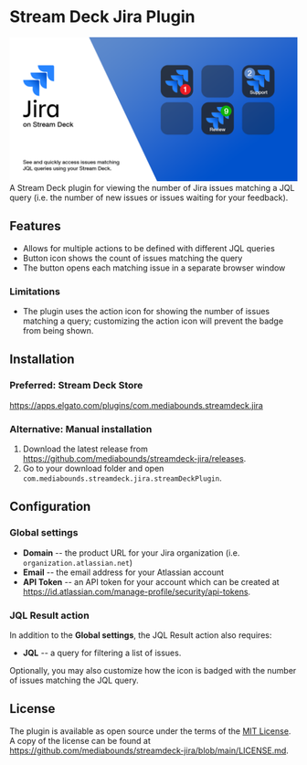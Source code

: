 # Stream Deck Jira Plugin
![Jira on Stream Deck](src/previews/1-preview.png)
A Stream Deck plugin for viewing the number of Jira issues matching a JQL query (i.e. the number of new issues or issues waiting for your feedback).

## Features
* Allows for multiple actions to be defined with different JQL queries
* Button icon shows the count of issues matching the query
* The button opens each matching issue in a separate browser window

### Limitations
* The plugin uses the action icon for showing the number of issues matching a query; customizing the action icon will prevent the badge from being shown.

## Installation
### Preferred: Stream Deck Store
https://apps.elgato.com/plugins/com.mediabounds.streamdeck.jira

### Alternative: Manual installation
1. Download the latest release from <https://github.com/mediabounds/streamdeck-jira/releases>.
2. Go to your download folder and open `com.mediabounds.streamdeck.jira.streamDeckPlugin`.

## Configuration
### Global settings
* **Domain** -- the product URL for your Jira organization (i.e. `organization.atlassian.net`)
* **Email** -- the email address for your Atlassian account
* **API Token** -- an API token for your account which can be created at <https://id.atlassian.com/manage-profile/security/api-tokens>.

### JQL Result action
In addition to the **Global settings**, the JQL Result action also requires:
* **JQL** -- a query for filtering a list of issues.

Optionally, you may also customize how the icon is badged with the number of issues matching the JQL query.

## License
The plugin is available as open source under the terms of the
[MIT License](https://opensource.org/licenses/MIT). A copy of the license can be
found at <https://github.com/mediabounds/streamdeck-jira/blob/main/LICENSE.md>.
